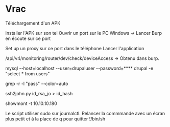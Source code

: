 # Vrac

Téléchargement d'un APK

Installer l'APK sur son tel Ouvrir un port sur le PC Windows -> Lancer Burp en écoute sur ce port

Set up un proxy sur ce port dans le téléphone Lancer l'application

/api/v4/monitoring/router/dev/check/deviceAccess -> Obtenu dans burp.





mysql --host=localhost --user=drupaluser --password=\*\*\*\* drupal -e "select \* from users"



grep -r -l "pass" --color=auto



ssh2john.py id\_rsa\_jo > id\_hash



showmont -t 10.10.10.180



Le script utiliser sudo sur journalctl. Relancer la commmande avec un écran plus petit et à la place de q pour quitter !/bin/sh







